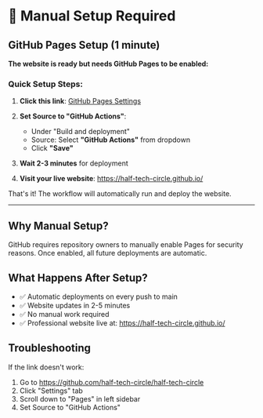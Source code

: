 # 🚨 Manual Setup Required

## GitHub Pages Setup (1 minute)

**The website is ready but needs GitHub Pages to be enabled:**

### Quick Setup Steps:

1. **Click this link**: [GitHub Pages Settings](https://github.com/half-tech-circle/half-tech-circle/settings/pages)

2. **Set Source to "GitHub Actions"**:
   - Under "Build and deployment"
   - Source: Select **"GitHub Actions"** from dropdown
   - Click **"Save"**

3. **Wait 2-3 minutes** for deployment

4. **Visit your live website**: https://half-tech-circle.github.io/

That's it! The workflow will automatically run and deploy the website.

---

## Why Manual Setup?

GitHub requires repository owners to manually enable Pages for security reasons. Once enabled, all future deployments are automatic.

## What Happens After Setup?

- ✅ Automatic deployments on every push to main
- ✅ Website updates in 2-5 minutes
- ✅ No manual work required
- ✅ Professional website live at: https://half-tech-circle.github.io/

## Troubleshooting

If the link doesn't work:
1. Go to https://github.com/half-tech-circle/half-tech-circle
2. Click "Settings" tab
3. Scroll down to "Pages" in left sidebar
4. Set Source to "GitHub Actions"